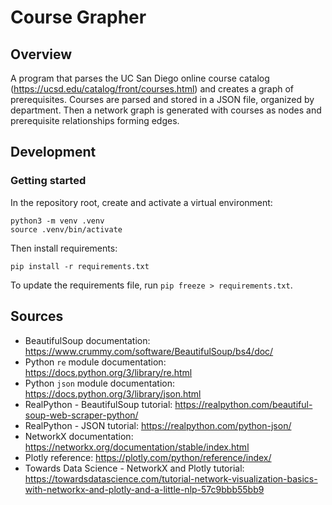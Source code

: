 # Course Grapher

## Overview

A program that parses the UC San Diego online course catalog (<https://ucsd.edu/catalog/front/courses.html>) and creates a graph of prerequisites. Courses are parsed and stored in a JSON file, organized by department. Then a network graph is generated with courses as nodes and prerequisite relationships forming edges.

## Development

### Getting started

In the repository root, create and activate a virtual environment:

```
python3 -m venv .venv
source .venv/bin/activate
```

Then install requirements:

```
pip install -r requirements.txt
```

To update the requirements file, run `pip freeze > requirements.txt`.

## Sources

- BeautifulSoup documentation: <https://www.crummy.com/software/BeautifulSoup/bs4/doc/>
- Python `re` module documentation: <https://docs.python.org/3/library/re.html>
- Python `json` module documentation: <https://docs.python.org/3/library/json.html>
- RealPython - BeautifulSoup tutorial: <https://realpython.com/beautiful-soup-web-scraper-python/>
- RealPython - JSON tutorial: <https://realpython.com/python-json/>
- NetworkX documentation: <https://networkx.org/documentation/stable/index.html>
- Plotly reference: <https://plotly.com/python/reference/index/>
- Towards Data Science - NetworkX and Plotly tutorial: <https://towardsdatascience.com/tutorial-network-visualization-basics-with-networkx-and-plotly-and-a-little-nlp-57c9bbb55bb9>
